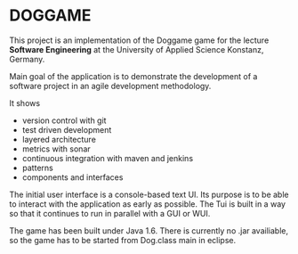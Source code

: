 DOGGAME
==============

<p>This project is an implementation of the Doggame game for the lecture <strong>Software Engineering</strong> at the University of Applied Science Konstanz, Germany.</p>

<p>Main goal of the application is to demonstrate the development of a software project in an agile development methodology. </p>

<p>It shows </p>

<ul>
<li>version control with git </li>
<li>test driven development</li>
<li>layered architecture</li>
<li>metrics with sonar</li>
<li>continuous integration with maven and jenkins</li>
<li>patterns</li>
<li>components and interfaces</li>
</ul><p>The initial user interface is a console-based text UI. Its purpose is to be able to interact with the application as early as possible. 
The Tui is built in a way so that it continues to run in parallel with a GUI or WUI.

The game has been built under Java 1.6. There is currently no .jar availiable, so the game has to be started from Dog.class main in eclipse. 
</p></article>
  </div>

  </div>
</div>
